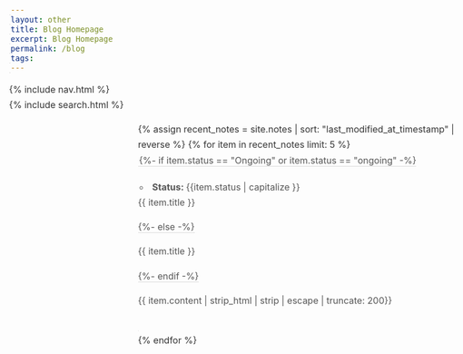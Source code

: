 ```yaml
---
layout: other
title: Blog Homepage
excerpt: Blog Homepage
permalink: /blog
tags:
---
```


<div id = "sidebar">
	<nav>{% include nav.html %}</nav>
	{% include search.html %}
</div>



<div class = "display">
	<ul>
	  {% assign recent_notes = site.notes | sort: "last_modified_at_timestamp" | reverse %}
	  {% for item in recent_notes limit: 5 %}
	    <div class="feed-title-excerpt-block disable-select" data-url="{{site.url}}{{item.url}}">
	            <a href="{{ item.url }}" style="text-decoration: none; color: #555555;">
	            {%- if item.status == "Ongoing" or item.status == "ongoing" -%}
	                <ul style="padding-left: 20px; margin-top: 20px;" class="tags">
	                    <li style="padding: 0 5px; border-radius: 10px;" class="tag"><b>Status: </b>{{item.status | capitalize }}</li>
	                </ul>
	                <p style="margin-top: 0px;" class="feed-title">{{ item.title }}</p>
	            {%- else -%}
	                <p class="feed-title">{{ item.title }}</p>
	            {%- endif -%}
	                <p class="feed-excerpt">{{ item.content | strip_html | strip | escape | truncate: 200}}</p>
	            </a>
	        </div>
	  {% endfor %}
	</ul>
</div>

<style>
	.sidebar {
		height: 100%;
		width: 200px;
		position: fixed;
		z-index: 1;
		top: 0;
		left: 0;
		background-color: #98bd95;
		overflow-x: hidden;
		padding-top: 10px;
	}
	.display {
		margin-left: 200px;
	}
	
	a {
	    transition: background 300ms;
	    padding: 0 0.1em;
	    text-decoration: none;
	    border-bottom: 1px solid #d9d9d9;
	    color: #1a1a1a;
	}
	body {
    box-sizing: content-box;
    font-family: -apple-system,BlinkMacSystemFont,Segoe UI,Helvetica,Arial,sans-serif,Apple Color Emoji,Segoe UI Emoji,Segoe UI Symbol;
    margin: 0 auto;
    line-height: 1.7;
    padding: 4vh 6vw;
    overflow-x: hidden;
    color: #333;
    font-size: 1rem;
    max-width: 63em;
	}
</style>
